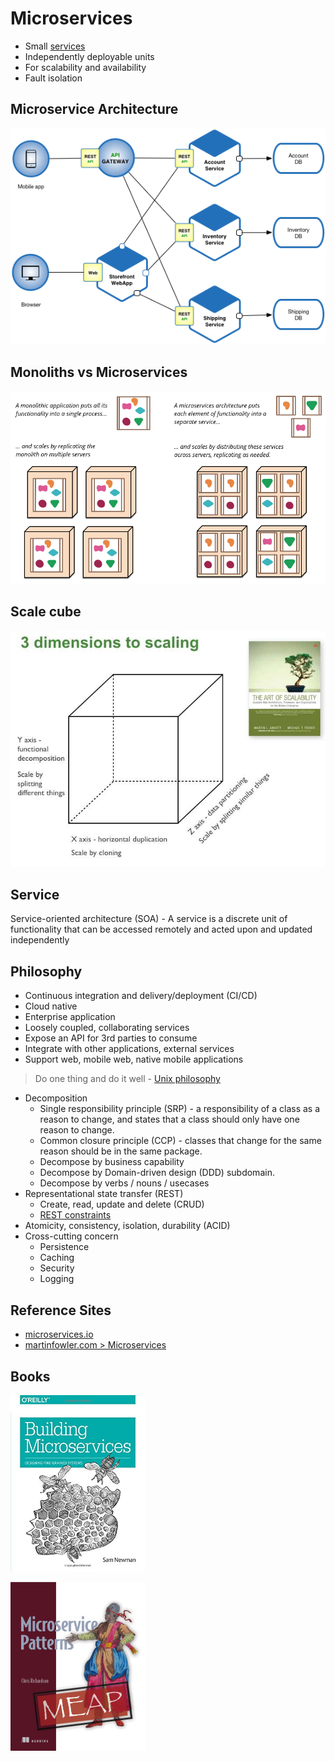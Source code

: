 # Microservices

* Small [services](#service)
* Independently deployable units
* For scalability and availability
* Fault isolation

## Microservice Architecture
![microservice-architecture](images/microservice-architecture.png?raw=true)

## Monoliths vs Microservices
![monoliths-vs-microservices](images/monoliths-vs-microservices.png?raw=true)

## Scale cube
![scale-cube](images/scale-cube.jpg?raw=true)

## Service  
Service-oriented architecture (SOA) - A service is a discrete unit of functionality that can be accessed remotely and acted upon and updated independently

## Philosophy
* Continuous integration and delivery/deployment (CI/CD)
* Cloud native
* Enterprise application
* Loosely coupled, collaborating services
* Expose an API for 3rd parties to consume
* Integrate with other applications, external services
* Support web, mobile web, native mobile applications

> Do one thing and do it well - [Unix philosophy](https://en.wikipedia.org/wiki/Unix_philosophy)

* Decomposition
  * Single responsibility principle (SRP) - a responsibility of a class as a reason to change, and states that a class should only have one reason to change.
  * Common closure principle (CCP) - classes that change for the same reason should be in the same package.
  * Decompose by business capability
  * Decompose by Domain-driven design (DDD) subdomain.
  * Decompose by verbs / nouns / usecases
* Representational state transfer (REST)
  * Create, read, update and delete (CRUD)
  * [REST constraints](https://en.wikipedia.org/wiki/Representational_state_transfer#Architectural_constraints)
* Atomicity, consistency, isolation, durability (ACID)
* Cross-cutting concern
  * Persistence
  * Caching
  * Security
  * Logging

## Reference Sites
* [microservices.io](http://microservices.io)
* [martinfowler.com > Microservices](https://martinfowler.com/articles/microservices.html)

## Books
![building-microservices-book](images/building-microservices-book.jpg?raw=true)

![](images/microservice-patterns-book.png?raw=true)

<style>
img[alt=building-microservices-book] { width: 215px; }
img[alt=monoliths-vs-microservices], img[alt=scale-cube] { width: 539px; }
</style>